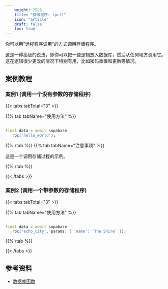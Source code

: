 ```yaml
---
    weight: 2526
    title: "存储程序: rpc()"
    icon: "article"
    draft: false
    toc: true
---
```


你可以用"远程程序调用"的方式调用存储程序。

这是一种高级的说法，即你可以把一些逻辑放入数据库，然后从任何地方调用它。
这在逻辑很少更改的情况下特别有用，比如密码重置和更新等情况。




## 案例教程
### 案例1 (调用一个没有参数的存储程序)

{{< tabs tabTotal="3" >}}

  
  
  
  
{{% tab tabName="使用方法" %}}



```dart
                                                                              
final data = await supabase
  .rpc('hello_world');
```


{{% /tab %}}
{{% tab tabName="注意事项" %}}



这是一个调用存储过程的示例。



{{% /tab %}}

{{< /tabs >}}

### 案例2 (调用一个带参数的存储程序)

{{< tabs tabTotal="3" >}}

  
  
  
  
{{% tab tabName="使用方法" %}}



```dart
                                                                              
final data = await supabase
  .rpc('echo_city', params: { 'name': 'The Shire' });
```


{{% /tab %}}


{{< /tabs >}}


## 参考资料

  - [数据库函数](/docs/app/development_guide/database/functions/)